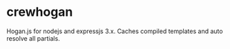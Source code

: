 crewhogan
=========

Hogan.js for nodejs and expressjs 3.x. Caches compiled templates and auto resolve all partials.
